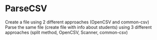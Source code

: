 # ParseCSV

Create a file using 2 different approaches (OpenCSV and common-csv)
Parse the same file (create file with info about students) using 3 different approaches (split method, OpenCSV, Scanner, common-csv)
